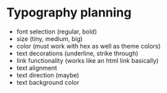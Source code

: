 # Typography planning
- font selection (regular, bold)
- size (tiny, medium, big)
- color (must work with hex as well as theme colors)
- text decorations (underline, strike through)
- link functionality (works like an html link basically)
- text alignment
- text direction (maybe)
- text background color

